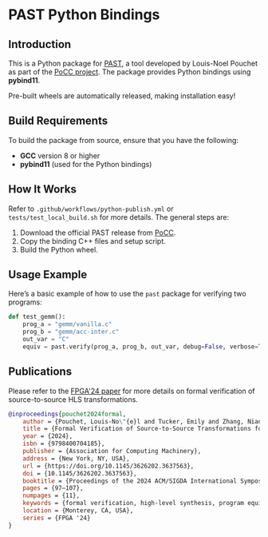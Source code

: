 # PAST Python Bindings

## Introduction

This is a Python package for [PAST](https://sourceforge.net/projects/pocc/files/1.6/release/modules/), a tool developed by Louis-Noel Pouchet as part of the [PoCC project](https://sourceforge.net/projects/pocc/files/?source=navbar). The package provides Python bindings using **pybind11**.

Pre-built wheels are automatically released, making installation easy!

## Build Requirements

To build the package from source, ensure that you have the following:

- **GCC** version 8 or higher
- **pybind11** (used for the Python bindings)

## How It Works

Refer to `.github/workflows/python-publish.yml` or `tests/test_local_build.sh` for more details. The general steps are:

1. Download the official PAST release from [PoCC](https://sourceforge.net/projects/pocc/files/?source=navbar).
2. Copy the binding C++ files and setup script.
3. Build the Python wheel.

## Usage Example

Here’s a basic example of how to use the `past` package for verifying two programs:

```python
def test_gemm():
    prog_a = "gemm/vanilla.c"
    prog_b = "gemm/acc-inter.c"
    out_var = "C"
    equiv = past.verify(prog_a, prog_b, out_var, debug=False, verbose=True)
```

## Publications
Please refer to the [FPGA'24 paper](https://dl.acm.org/doi/10.1145/3626202.3637563) for more details on formal verification of source-to-source HLS transformations. 
```bibtex
@inproceedings{pouchet2024formal,
    author = {Pouchet, Louis-No\"{e}l and Tucker, Emily and Zhang, Niansong and Chen, Hongzheng and Pal, Debjit and Rodr\'{\i}guez, Gabriel and Zhang, Zhiru},
    title = {Formal Verification of Source-to-Source Transformations for HLS},
    year = {2024},
    isbn = {9798400704185},
    publisher = {Association for Computing Machinery},
    address = {New York, NY, USA},
    url = {https://doi.org/10.1145/3626202.3637563},
    doi = {10.1145/3626202.3637563},
    booktitle = {Proceedings of the 2024 ACM/SIGDA International Symposium on Field Programmable Gate Arrays},
    pages = {97–107},
    numpages = {11},
    keywords = {formal verification, high-level synthesis, program equivalence},
    location = {Monterey, CA, USA},
    series = {FPGA '24}
}
```

